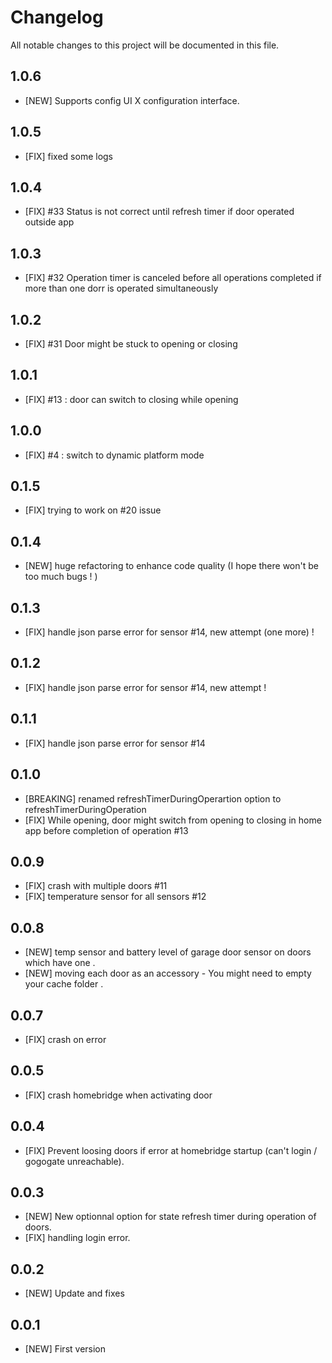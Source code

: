 # Changelog

All notable changes to this project will be documented in this file.

## 1.0.6

- [NEW] Supports config UI X configuration interface.
  
## 1.0.5

- [FIX] fixed some logs

## 1.0.4

- [FIX] #33 Status is not correct until refresh timer if door operated outside app

## 1.0.3

- [FIX] #32 Operation timer is canceled before all operations completed if more than one dorr is operated simultaneously

## 1.0.2

- [FIX] #31 Door might be stuck to opening or closing

## 1.0.1

- [FIX] #13 : door can switch to closing while opening

## 1.0.0

- [FIX] #4 : switch to dynamic platform mode

## 0.1.5

- [FIX] trying to work on #20 issue

## 0.1.4

- [NEW] huge refactoring to enhance code quality (I hope there won't be too much bugs ! )

## 0.1.3

- [FIX] handle json parse error for sensor #14, new attempt (one more) !

## 0.1.2

- [FIX] handle json parse error for sensor #14, new attempt !

## 0.1.1

- [FIX] handle json parse error for sensor #14

## 0.1.0

- [BREAKING] renamed refreshTimerDuringOperartion option to refreshTimerDuringOperation
- [FIX] While opening, door might switch from opening to closing in home app before completion of operation #13

## 0.0.9

- [FIX] crash with multiple doors #11
- [FIX] temperature sensor for all sensors #12

## 0.0.8

- [NEW] temp sensor and battery level of garage door sensor on doors which have one .
- [NEW] moving each door as an accessory - You might need to empty your cache folder .

## 0.0.7

- [FIX] crash on error

## 0.0.5

- [FIX] crash homebridge when activating door

## 0.0.4

- [FIX] Prevent loosing doors if error at homebridge startup (can't login / gogogate unreachable).

## 0.0.3

- [NEW] New optionnal option for state refresh timer during operation of doors.
- [FIX] handling login error.

## 0.0.2

- [NEW] Update and fixes

## 0.0.1

- [NEW] First version
